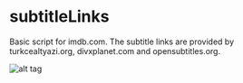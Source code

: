 subtitleLinks
=============
Basic script for imdb.com.
The subtitle links are provided by turkcealtyazi.org, divxplanet.com and opensubtitles.org.

![alt tag](http://akursat.com/wp-content/uploads/dev/subtitleLinks.png)
